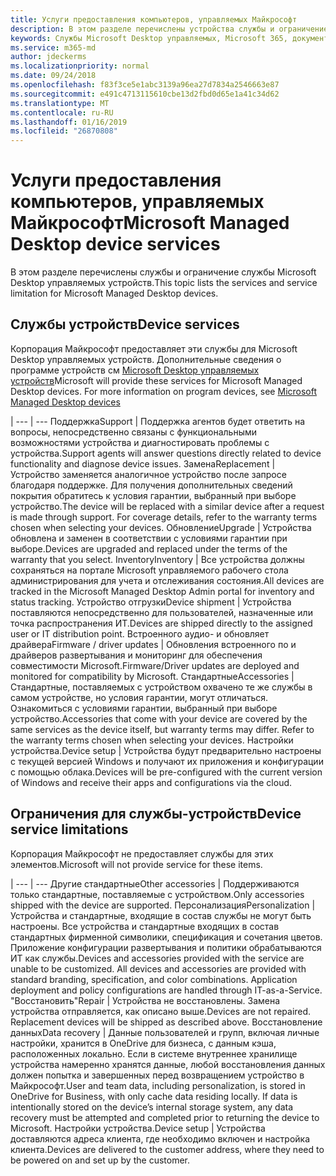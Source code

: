 ```yaml
---
title: Услуги предоставления компьютеров, управляемых Майкрософт
description: В этом разделе перечислены устройства службы и ограничение для управляемых Microsoft Desktop.
keywords: Службы Microsoft Desktop управляемых, Microsoft 365, документация
ms.service: m365-md
author: jdeckerms
ms.localizationpriority: normal
ms.date: 09/24/2018
ms.openlocfilehash: f83f3ce5e1abc3139a96ea27d7834a2546663e87
ms.sourcegitcommit: e491c4713115610cbe13d2fbd0d65e1a41c34d62
ms.translationtype: MT
ms.contentlocale: ru-RU
ms.lasthandoff: 01/16/2019
ms.locfileid: "26870808"
---
```

# <a name="microsoft-managed-desktop-device-services"></a><span data-ttu-id="3bd45-104">Услуги предоставления компьютеров, управляемых Майкрософт</span><span class="sxs-lookup"><span data-stu-id="3bd45-104">Microsoft Managed Desktop device services</span></span>

<span data-ttu-id="3bd45-105">В этом разделе перечислены службы и ограничение службы Microsoft Desktop управляемых устройств.</span><span class="sxs-lookup"><span data-stu-id="3bd45-105">This topic lists the services and service limitation for Microsoft Managed Desktop devices.</span></span>

## <a name="device-services"></a><span data-ttu-id="3bd45-106">Службы устройств</span><span class="sxs-lookup"><span data-stu-id="3bd45-106">Device services</span></span>

<span data-ttu-id="3bd45-p101">Корпорация Майкрософт предоставляет эти службы для Microsoft Desktop управляемых устройств. Дополнительные сведения о программе устройств см [Microsoft Desktop управляемых устройств](device-list.md)</span><span class="sxs-lookup"><span data-stu-id="3bd45-p101">Microsoft will provide these services for Microsoft Managed Desktop devices. For more information on program devices, see [Microsoft Managed Desktop devices](device-list.md)</span></span>

 | 
 --- | ---
<span data-ttu-id="3bd45-109">Поддержка</span><span class="sxs-lookup"><span data-stu-id="3bd45-109">Support</span></span> | <span data-ttu-id="3bd45-110">Поддержка агентов будет ответить на вопросы, непосредственно связаны с функциональными возможностями устройства и диагностировать проблемы с устройства.</span><span class="sxs-lookup"><span data-stu-id="3bd45-110">Support agents will answer questions directly related to device functionality and diagnose device issues.</span></span>
<span data-ttu-id="3bd45-111">Замена</span><span class="sxs-lookup"><span data-stu-id="3bd45-111">Replacement</span></span> | <span data-ttu-id="3bd45-p102">Устройство заменяется аналогичное устройство после запросе благодаря поддержке. Для получения дополнительных сведений покрытия обратитесь к условия гарантии, выбранный при выборе устройство.</span><span class="sxs-lookup"><span data-stu-id="3bd45-p102">The device will be replaced with a similar device after a request is made through support. For coverage details, refer to the warranty terms chosen when selecting your devices.</span></span>
<span data-ttu-id="3bd45-114">Обновление</span><span class="sxs-lookup"><span data-stu-id="3bd45-114">Upgrade</span></span> | <span data-ttu-id="3bd45-115">Устройства обновлена и заменен в соответствии с условиями гарантии при выборе.</span><span class="sxs-lookup"><span data-stu-id="3bd45-115">Devices are upgraded and replaced under the terms of the warranty that you select.</span></span>
<span data-ttu-id="3bd45-116">Inventory</span><span class="sxs-lookup"><span data-stu-id="3bd45-116">Inventory</span></span> | <span data-ttu-id="3bd45-117">Все устройства должны сохраняться на портале Microsoft управляемого рабочего стола администрирования для учета и отслеживания состояния.</span><span class="sxs-lookup"><span data-stu-id="3bd45-117">All devices are tracked in the Microsoft Managed Desktop Admin portal for inventory and status tracking.</span></span>
<span data-ttu-id="3bd45-118">Устройство отгрузки</span><span class="sxs-lookup"><span data-stu-id="3bd45-118">Device shipment</span></span> |   <span data-ttu-id="3bd45-119">Устройства поставляются непосредственно для пользователей, назначенные или точка распространения ИТ.</span><span class="sxs-lookup"><span data-stu-id="3bd45-119">Devices are shipped directly to the assigned user or IT distribution point.</span></span>
<span data-ttu-id="3bd45-120">Встроенного аудио- и обновляет драйвера</span><span class="sxs-lookup"><span data-stu-id="3bd45-120">Firmware / driver updates</span></span> | <span data-ttu-id="3bd45-121">Обновления встроенного по и драйверов развертывания и мониторинг для обеспечения совместимости Microsoft.</span><span class="sxs-lookup"><span data-stu-id="3bd45-121">Firmware/Driver updates are deployed and monitored for compatibility by Microsoft.</span></span> 
<span data-ttu-id="3bd45-122">Стандартные</span><span class="sxs-lookup"><span data-stu-id="3bd45-122">Accessories</span></span> | <span data-ttu-id="3bd45-p103">Стандартные, поставляемых с устройством охвачено те же службы в самом устройстве, но условия гарантии, могут отличаться. Ознакомиться с условиями гарантии, выбранный при выборе устройство.</span><span class="sxs-lookup"><span data-stu-id="3bd45-p103">Accessories that come with your device are covered by the same services as the device itself, but warranty terms may differ. Refer to the warranty terms chosen when selecting your devices.</span></span> 
<span data-ttu-id="3bd45-125">Настройки устройства.</span><span class="sxs-lookup"><span data-stu-id="3bd45-125">Device setup</span></span>    | <span data-ttu-id="3bd45-126">Устройства будут предварительно настроены с текущей версией Windows и получают их приложения и конфигурации с помощью облака.</span><span class="sxs-lookup"><span data-stu-id="3bd45-126">Devices will be pre-configured with the current version of Windows and receive their apps and configurations via the cloud.</span></span> 

## <a name="device-service-limitations"></a><span data-ttu-id="3bd45-127">Ограничения для службы-устройств</span><span class="sxs-lookup"><span data-stu-id="3bd45-127">Device service limitations</span></span>

<span data-ttu-id="3bd45-128">Корпорация Майкрософт не предоставляет службы для этих элементов.</span><span class="sxs-lookup"><span data-stu-id="3bd45-128">Microsoft will not provide service for these items.</span></span>

 | 
 --- | ---
<span data-ttu-id="3bd45-129">Другие стандартные</span><span class="sxs-lookup"><span data-stu-id="3bd45-129">Other accessories</span></span> | <span data-ttu-id="3bd45-130">Поддерживаются только стандартные, поставляемые с устройством.</span><span class="sxs-lookup"><span data-stu-id="3bd45-130">Only accessories shipped with the device are supported.</span></span>
<span data-ttu-id="3bd45-131">Персонализация</span><span class="sxs-lookup"><span data-stu-id="3bd45-131">Personalization</span></span> | <span data-ttu-id="3bd45-p104">Устройства и стандартные, входящие в состав службы не могут быть настроены. Все устройства и стандартные входящих в состав стандартных фирменной символики, спецификация и сочетания цветов. Приложение конфигурации развертывания и политики обрабатываются ИТ как службы.</span><span class="sxs-lookup"><span data-stu-id="3bd45-p104">Devices and accessories provided with the service are unable to be customized. All devices and accessories are provided with standard branding, specification, and color combinations. Application deployment and policy configurations are handled through IT-as-a-Service.</span></span>
<span data-ttu-id="3bd45-135">"Восстановить"</span><span class="sxs-lookup"><span data-stu-id="3bd45-135">Repair</span></span> | <span data-ttu-id="3bd45-p105">Устройства не восстановлены. Замена устройства отправляется, как описано выше.</span><span class="sxs-lookup"><span data-stu-id="3bd45-p105">Devices are not repaired. Replacement devices will be shipped as described above.</span></span>
<span data-ttu-id="3bd45-138">Восстановление данных</span><span class="sxs-lookup"><span data-stu-id="3bd45-138">Data recovery</span></span> | <span data-ttu-id="3bd45-p106">Данные пользователей и групп, включая личные настройки, хранится в OneDrive для бизнеса, с данным кэша, расположенных локально. Если в системе внутреннее хранилище устройства намеренно хранятся данные, любой восстановления данных должен попытка и завершенных перед возвращением устройство в Майкрософт.</span><span class="sxs-lookup"><span data-stu-id="3bd45-p106">User and team data, including personalization, is stored in OneDrive for Business, with only cache data residing locally. If data is intentionally stored on the device’s internal storage system, any data recovery must be attempted and completed prior to returning the device to Microsoft.</span></span>
<span data-ttu-id="3bd45-141">Настройки устройства.</span><span class="sxs-lookup"><span data-stu-id="3bd45-141">Device setup</span></span> | <span data-ttu-id="3bd45-142">Устройства доставляются адреса клиента, где необходимо включен и настройка клиента.</span><span class="sxs-lookup"><span data-stu-id="3bd45-142">Devices are delivered to the customer address, where they need to be powered on and set up by the customer.</span></span>
